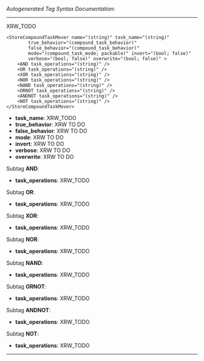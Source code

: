 _Autogenerated Tag Syntax Documentation:_

---
XRW_TODO

```
<StoreCompoundTaskMover name="(string)" task_name="(string)"
        true_behavior="(compound_task_behavior)"
        false_behavior="(compound_task_behavior)"
        mode="(compound_task_mode; packable)" invert="(bool; false)"
        verbose="(bool; false)" overwrite="(bool; false)" >
    <AND task_operations="(string)" />
    <OR task_operations="(string)" />
    <XOR task_operations="(string)" />
    <NOR task_operations="(string)" />
    <NAND task_operations="(string)" />
    <ORNOT task_operations="(string)" />
    <ANDNOT task_operations="(string)" />
    <NOT task_operations="(string)" />
</StoreCompoundTaskMover>
```

-   **task_name**: XRW_TODO
-   **true_behavior**: XRW TO DO
-   **false_behavior**: XRW TO DO
-   **mode**: XRW TO DO
-   **invert**: XRW TO DO
-   **verbose**: XRW TO DO
-   **overwrite**: XRW TO DO


Subtag **AND**:   

-   **task_operations**: XRW_TODO

Subtag **OR**:   

-   **task_operations**: XRW_TODO

Subtag **XOR**:   

-   **task_operations**: XRW_TODO

Subtag **NOR**:   

-   **task_operations**: XRW_TODO

Subtag **NAND**:   

-   **task_operations**: XRW_TODO

Subtag **ORNOT**:   

-   **task_operations**: XRW_TODO

Subtag **ANDNOT**:   

-   **task_operations**: XRW_TODO

Subtag **NOT**:   

-   **task_operations**: XRW_TODO

---
